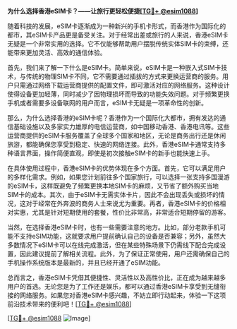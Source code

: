 **为什么选择香港eSIM卡？——让旅行更轻松便捷[[TG💪+ @esim1088](https://t.me/s/esim1088)]**

随着科技的发展，eSIM卡逐渐成为一种新兴的手机卡形式，而香港作为国际化的都市，其eSIM卡产品更是备受关注。对于经常出差或旅行的人来说，香港eSIM卡无疑是一个非常实用的选择。它不仅能够帮助用户摆脱传统实体SIM卡的束缚，还能带来更加灵活、高效的通信体验。

首先，我们来了解一下什么是eSIM卡。简单来说，eSIM卡是一种嵌入式SIM卡技术，与传统的物理SIM卡不同，它不需要通过插拔的方式来更换运营商的服务。用户只需通过网络下载运营商提供的配置文件，即可激活对应的网络服务。这种设计使得设备更加轻薄，同时减少了因物理损坏而导致的功能失效问题。对于频繁更换手机或者需要多设备联网的用户而言，eSIM卡无疑是一项革命性的创新。

那么，为什么选择香港的eSIM卡呢？香港作为一个国际化大都市，拥有发达的通信基础设施以及多家实力雄厚的电信运营商，如中国移动香港、香港电讯等。这些运营商提供的eSIM卡服务覆盖了全球多个国家和地区，无论是商务出行还是休闲旅游，都能确保您享受到稳定、快速的网络连接。此外，香港eSIM卡通常支持多种语言界面，操作简便直观，即使是初次接触eSIM卡的新手也能快速上手。

在具体使用过程中，香港eSIM卡的优势体现在多个方面。首先，它可以满足用户的多样化需求。例如，如果您计划前往多个国家旅行，可以选择一张支持多国漫游的eSIM卡，这样既避免了频繁更换本地SIM卡的麻烦，又节省了额外购买当地SIM卡的成本。其次，由于eSIM卡无需实体卡片，因此不会出现丢失或损坏的情况，这对于经常在外奔波的商务人士来说尤为重要。再者，香港eSIM卡的价格相对实惠，尤其是针对短期使用的套餐，性价比非常高，非常适合短期停留的游客。

当然，在选择香港eSIM卡时，也有一些需要注意的地方。比如，部分老款手机可能不支持eSIM功能，这就要求用户提前确认自己的设备是否兼容；另外，虽然大多数情况下eSIM卡可以在线完成激活，但在某些特殊场景下仍需线下配合完成设置，因此建议提前了解相关流程。此外，为了保证正常使用，用户还需确保自己的手机操作系统版本是最新的，并且已经开通了eSIM功能。

总而言之，香港eSIM卡凭借其便捷性、灵活性以及高性价比，正在成为越来越多用户的首选。无论您是为了工作还是娱乐，都可以通过香港eSIM卡享受到无缝衔接的网络服务。如果您对香港eSIM卡感兴趣，不妨立即行动起来，体验一下这项前沿技术带来的便利吧！[[TG💪+ @esim1088](https://t.me/s/esim1088)]

[[TG💪+ @esim1088](https://t.me/s/esim1088) ![Image](https://i.postimg.cc/4NQfJmqS/Snipaste-2025-05-13-00-14-12.png)]